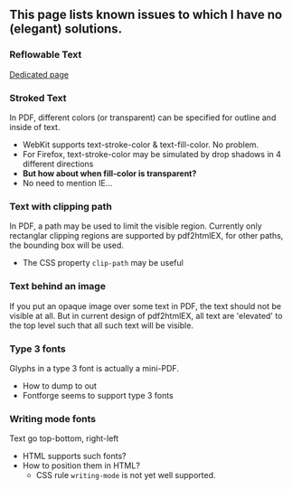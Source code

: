 ## This page lists known issues to which I have no (elegant) solutions.

### Reflowable Text
[Dedicated page](https://github.com/coolwanglu/pdf2htmlEX/wiki/Reflowable-Text)

### Stroked Text
In PDF, different colors (or transparent) can be specified for outline and inside of text.
 - WebKit supports text-stroke-color & text-fill-color. No problem.
 - For Firefox, text-stroke-color may be simulated by drop shadows in 4 different directions
  - **But how about when fill-color is transparent?**
 - No need to mention IE...

### Text with clipping path
In PDF, a path may be used to limit the visible region. Currently only rectanglar clipping regions are supported by pdf2htmlEX, for other paths, the bounding box will be used.
 - The CSS property `clip-path` may be useful

### Text behind an image
If you put an opaque image over some text in PDF, the text should not be visible at all. But in current design of pdf2htmlEX, all text are 'elevated' to the top level such that all such text will be visible.

### Type 3 fonts
Glyphs in a type 3 font is actually a mini-PDF.
 - How to dump to out
 - Fontforge seems to support type 3 fonts

### Writing mode fonts
Text go top-bottom, right-left
 - HTML supports such fonts?
 - How to position them in HTML?
   - CSS rule `writing-mode` is not yet well supported.